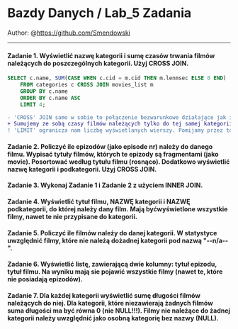 # Bazdy Danych / Lab_5 Zadania

Author: @https://github.com/Smendowski

---

#### **Zadanie 1.** Wyświetlić nazwę kategorii i sumę czasów trwania filmów należących do poszczególnych kategorii. Użyj CROSS JOIN.

```sql
SELECT c.name, SUM(CASE WHEN c.cid = m.cid THEN m.lenmsec ELSE 0 END)
    FROM categories c CROSS JOIN movies_list m
    GROUP BY c.name
    ORDER BY c.name ASC
    LIMIT 4;
```

```diff
- 'CROSS' JOIN samo w sobie to połączenie bezwarunkowe działające jak iloczyn kartezjański.
+ Sumujemy ze sobą czasy filmów należących tylko do tej samej kategorii.
! 'LIMIT' ogranicza nam liczbę wyświetlanych wierszy. Pomijamy przez to kategorię 'Others'.
```

#### **Zadanie 2.**  Policzyć ile epizodów (jako episode nr) należy do danego filmu. Wypisać tytuły filmów, których te epizody są fragmentami (jako movie). Posortować według tytułu filmu (rosnąco). Dodatkowo wyświetlić nazwę kategorii i podkategorii. Użyj CROSS JOIN.

#### **Zadanie 3.** Wykonaj Zadanie 1 i Zadanie 2 z użyciem INNER JOIN.

#### **Zadanie 4.** Wyświetlić tytuł filmu, NAZWĘ kategorii i NAZWĘ podkategorii, do której należy dany film. Mają byćwyświetlone wszystkie filmy, nawet te nie przypisane do kategorii.

#### **Zadanie 5.** Policzyć ile filmów należy do danej kategorii. W statystyce uwzględnić filmy, które nie należą dożadnej kategorii pod nazwą "--n/a--".

#### **Zadanie 6.**  Wyświetlić listę, zawierającą dwie kolumny: tytuł epizodu, tytuł filmu. Na wyniku mają sie pojawić wszystkie filmy (nawet te, które nie posiadają epizodów).

#### **Zadanie 7.** Dla każdej kategorii wyświetlić sumę długości filmów należących do niej. Dla kategorii, które niezawierają żadnych filmów suma długości ma być równa 0 (nie NULL!!!). Filmy nie należące do żadnej kategorii należy uwzględnić jako osobną kategorię bez nazwy (NULL).